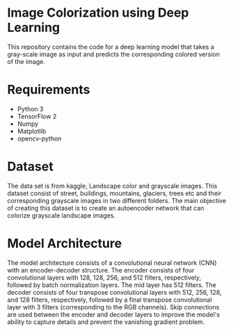# Image Colorization using Deep Learning
This repository contains the code for a deep learning model that takes a gray-scale image as input and predicts the corresponding colored version of the image.

# Requirements
- Python 3
- TensorFlow 2
- Numpy
- Matplotlib
- opencv-python

# Dataset
The data set is from kaggle, Landscape color and grayscale images. This dataset consist of street, buildings, mountains, glaciers, trees etc and their corresponding grayscale images in two different folders. The main objective of creating this dataset is to create an autoencoder network that can colorize grayscale landscape images.

# Model Architecture
The model architecture consists of a convolutional neural network (CNN) with an encoder-decoder structure. The encoder consists of four convolutional layers with 128, 128, 256, and 512 filters, respectively, followed by batch normalization layers. The mid layer has 512 filters. The decoder consists of four transpose convolutional layers with 512, 256, 128, and 128 filters, respectively, followed by a final transpose convolutional layer with 3 filters (corresponding to the RGB channels). Skip connections are used between the encoder and decoder layers to improve the model's ability to capture details and prevent the vanishing gradient problem.
